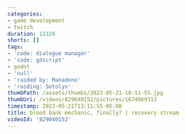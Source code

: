 ```yaml
---
categories:
- game development
- twitch
duration: 12329
shorts: []
tags:
- 'code: dialogue manager'
- 'code: gdscript'
- godot
- 'null'
- 'raided by: Manadono'
- 'raiding: Setolyx'
thumbPath: /assets/thumbs/2023-05-21-18-11-55.jpg
thumbUri: /videos/829040152/pictures/1674069313
timestamp: 2023-05-21T13:11:55-05:00
title: blood bank mechanic, finally? | recovery stream
videoId: '829040152'
---
```

